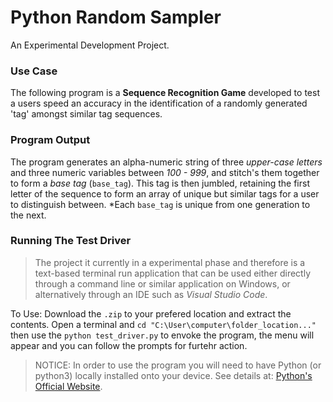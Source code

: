 # Python Random Sampler
An Experimental Development Project.

### Use Case
The following program is a **Sequence Recognition Game** developed to test a users speed an accuracy in the identification of a randomly generated 'tag' amongst similar tag sequences. 

### Program Output
The program generates an alpha-numeric string of three *upper-case letters* and three numeric variables between *100 - 999*, and stitch's them together to form a *base tag* (`base_tag`). This tag is then jumbled, retaining the first letter of the sequence to form an  array of unique but similar tags for a user to distinguish between. *Each `base_tag` is unique from one generation to the next.

### Running The Test Driver
> The project it currently in a experimental phase and therefore is a text-based terminal run application that can be used either directly through a command line or similar application on Windows, or alternatively through an IDE such as *Visual Studio Code*.

To Use: Download the `.zip` to your prefered location and extract the contents. Open a terminal and `cd "C:\User\computer\folder_location..."` then use the `python test_driver.py` to envoke the program, the menu will appear and you can follow the prompts for furtehr action.

> NOTICE: In order to use the program you will need to have Python (or python3) locally installed onto your device. See details at: [Python's Official Website](https://www.python.org//downloads/).